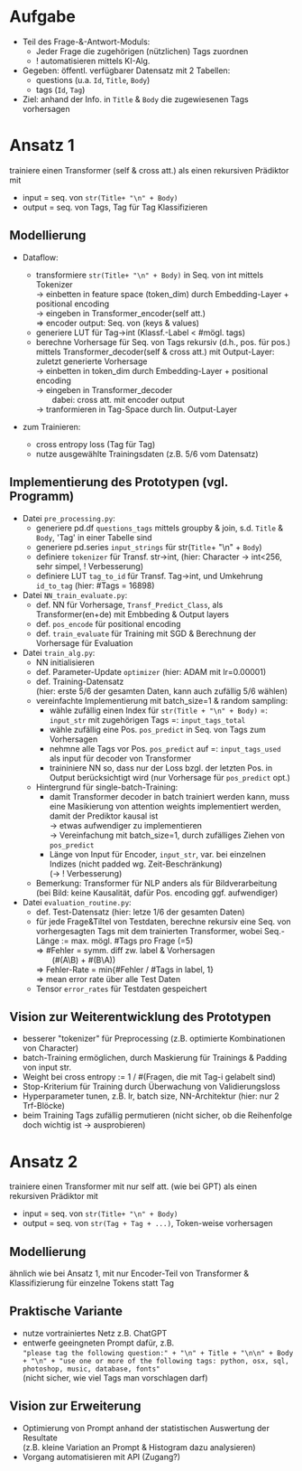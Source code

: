 Aufgabe
=======

- Teil des Frage-&-Antwort-Moduls:
  - Jeder Frage die zugehörigen (nützlichen) Tags zuordnen
  - ! automatisieren mittels KI-Alg.
- Gegeben: öffentl. verfügbarer Datensatz mit 2 Tabellen:
  - questions (u.a. `Id`, `Title`, `Body`)
  - tags (`Id`, `Tag`)
- Ziel: anhand der Info. in `Title` & `Body` die zugewiesenen Tags vorhersagen

Ansatz 1
========

trainiere einen Transformer (self & cross att.) als einen rekursiven Prädiktor
mit

- input = seq. von `str(Title+ "\n" + Body)`
- output = seq. von Tags, Tag für Tag Klassifizieren

Modellierung
------------

- Dataflow:
  - transformiere `str(Title+ "\n" + Body)` in Seq. von int mittels Tokenizer  
    → einbetten in feature space (token\_dim) durch Embedding-Layer +
    positional encoding  
    → eingeben in Transformer\_encoder(self att.)  
    ⇒ encoder output: Seq. von (keys & values)
  - generiere LUT für Tag→int (Klassf.-Label < #mögl. tags)
  - berechne Vorhersage für Seq. von Tags rekursiv (d.h., pos. für pos.)
    mittels Transformer\_decoder(self & cross att.) mit Output-Layer:  
    zuletzt generierte Vorhersage  
    → einbetten in token\_dim durch Embedding-Layer + positional encoding  
    → eingeben in Transformer\_decoder  
      dabei: cross att. mit encoder output  
    → tranformieren in Tag-Space durch lin. Output-Layer

- zum Trainieren:
  - cross entropy loss (Tag für Tag)
  - nutze ausgewählte Trainingsdaten (z.B. 5/6 vom Datensatz)

Implementierung des Prototypen (vgl. Programm)
----------------------------------------------

- Datei `pre_processing.py`:
  - generiere pd.df `questions_tags` mittels groupby & join, s.d.
    `Title` & `Body`, 'Tag' in einer Tabelle sind
  - generiere pd.series `input_strings` für str(`Title`+ "\n" + `Body`)
  - definiere `tokenizer` für Transf. str→int,
    (hier: Character → int<256, sehr simpel, ! Verbesserung)
  - definiere LUT `tag_to_id` für Transf. Tag→int, und Umkehrung `id_to_tag`
    (hier: #Tags = 16898)
- Datei `NN_train_evaluate.py`:
  - def. NN für Vorhersage, `Transf_Predict_Class`, als Transformer(en+de) mit
    Embbeding & Output layers
  - def. `pos_encode` für positional encoding
  - def. `train_evaluate` für Training mit SGD & Berechnung der Vorhersage für
    Evaluation
- Datei `train_alg.py`:
    - NN initialisieren
    - def. Parameter-Update `optimizer` (hier: ADAM mit lr=0.00001)
    - def. Training-Datensatz  
      (hier: erste 5/6 der gesamten Daten, kann auch zufällig 5/6 wählen)
    - vereinfachte Implementierung mit batch\_size=1 & random sampling:
      - wähle zufällig einen Index für `str(Title + "\n" + Body)` =:
        `input_str` mit zugehörigen Tags =: `input_tags_total`
      - wähle zufällig eine Pos. `pos_predict` in Seq. von Tags zum Vorhersagen
      - nehmne alle Tags vor Pos. `pos_predict` auf =: `input_tags_used` als
        input für decoder von Transformer
      - traininiere NN so, dass nur der Loss bzgl. der letzten Pos. in Output
        berücksichtigt wird (nur Vorhersage für `pos_predict` opt.)
    - Hintergrund für single-batch-Training:
      - damit Transformer decoder in batch trainiert werden kann, muss eine
        Masikierung von attention weights implementiert werden, damit der
        Prediktor kausal ist  
        → etwas aufwendiger zu implementieren  
        → Vereinfachung mit batch\_size=1, durch zufälliges Ziehen von
        `pos_predict`
      - Länge von Input für Encoder, `input_str`, var. bei einzelnen Indizes
        (nicht padded wg. Zeit-Beschränkung)  
      (→ ! Verbesserung)
    - Bemerkung: Transformer für NLP anders als für Bildverarbeitung  
      (bei Bild: keine Kausalität, dafür Pos. encoding ggf. aufwendiger)
- Datei `evaluation_routine.py`:
    - def. Test-Datensatz
        (hier: letze 1/6 der gesamten Daten)
    - für jede Frage&Tiltel von Testdaten, berechne rekursiv eine Seq. von
      vorhergesagten Tags mit dem trainierten Transformer, wobei Seq.-Länge :=
      max. mögl. #Tags pro Frage (=5)  
      ⇒ #Fehler = symm. diff zw. label & Vorhersagen  
        (#(A\B) + #(B\A))  
      ⇒ Fehler-Rate = min{#Fehler / #Tags in label, 1}  
      ⇒ mean error rate über alle Test Daten
    - Tensor `error_rates` für Testdaten gespeichert

Vision zur Weiterentwicklung des Prototypen
-------------------------------------------

- besserer "tokenizer" für Preprocessing
  (z.B. optimierte Kombinationen von Character)
- batch-Training ermöglichen, durch Maskierung für Trainings & Padding von input str.
- Weight bei cross entropy := 1 / #(Fragen, die mit Tag-i gelabelt sind)
- Stop-Kriterium für Training durch Überwachung von Validierungsloss
- Hyperparameter tunen, z.B. lr, batch size, NN-Architektur (hier: nur 2 Trf-Blöcke)
- beim Training Tags zufällig permutieren
  (nicht sicher, ob die Reihenfolge doch wichtig ist → ausprobieren)

Ansatz 2
========

trainiere einen Transformer mit nur self att. (wie bei GPT) als einen
rekursiven Prädiktor mit

- input = seq. von `str(Title+ "\n" + Body)`
- output = seq. von `str(Tag + Tag + ...)`, Token-weise vorhersagen

Modellierung
------------

ähnlich wie bei Ansatz 1, mit nur Encoder-Teil von Transformer &
Klassifizierung für einzelne Tokens statt Tag

Praktische Variante
-------------------

- nutze vortrainiertes Netz z.B. ChatGPT
- entwerfe geeingneten Prompt dafür, z.B.  
  `"please tag the following question:" + "\n" + Title + "\n\n" + Body + "\n" +
  "use one or more of the following tags: python, osx, sql, photoshop, music,
  database, fonts"`  
  (nicht sicher, wie viel Tags man vorschlagen darf)

Vision zur Erweiterung
----------------------

- Optimierung von Prompt anhand der statistischen Auswertung der Resultate  
  (z.B. kleine Variation an Prompt & Histogram dazu analysieren)
- Vorgang automatisieren mit API (Zugang?)

